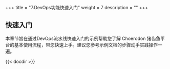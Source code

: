 ﻿+++
title = "7.DevOps功能快速入门"
weight = 7
description = ""
+++

## 快速入门

本章节旨在通过DevOps流水线快速入门的示例帮助您了解 Choerodon 猪齿鱼平台的基本使用流程，带您快速上手。建议您参考示例文档的步骤动手实践操作一遍。

{{< docdir >}}